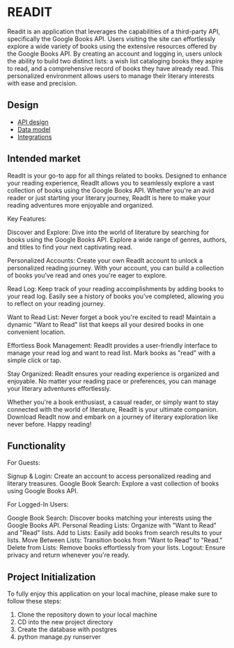 # READIT

Readit is an application that leverages the capabilities of a third-party API, specifically the Google Books API. Users visiting the site can effortlessly explore a wide variety of books using the extensive resources offered by the Google Books API. By creating an account and logging in, users unlock the ability to build two distinct lists: a wish list cataloging books they aspire to read, and a comprehensive record of books they have already read. This personalized environment allows users to manage their literary interests with ease and precision.

## Design

-   [API design](docs/api-design.md)
-   [Data model](docs/data-model.md)
-   [Integrations](docs/integrations.md)

## Intended market

ReadIt is your go-to app for all things related to books. Designed to enhance your reading experience, ReadIt allows you to seamlessly explore a vast collection of books using the Google Books API. Whether you're an avid reader or just starting your literary journey, ReadIt is here to make your reading adventures more enjoyable and organized.

Key Features:

Discover and Explore: Dive into the world of literature by searching for books using the Google Books API. Explore a wide range of genres, authors, and titles to find your next captivating read.

Personalized Accounts: Create your own ReadIt account to unlock a personalized reading journey. With your account, you can build a collection of books you've read and ones you're eager to explore.

Read Log: Keep track of your reading accomplishments by adding books to your read log. Easily see a history of books you've completed, allowing you to reflect on your reading journey.

Want to Read List: Never forget a book you're excited to read! Maintain a dynamic "Want to Read" list that keeps all your desired books in one convenient location.

Effortless Book Management: ReadIt provides a user-friendly interface to manage your read log and want to read list. Mark books as "read" with a simple click or tap.

Stay Organized: ReadIt ensures your reading experience is organized and enjoyable. No matter your reading pace or preferences, you can manage your literary adventures effortlessly.

Whether you're a book enthusiast, a casual reader, or simply want to stay connected with the world of literature, ReadIt is your ultimate companion. Download ReadIt now and embark on a journey of literary exploration like never before. Happy reading!

## Functionality

For Guests:

Signup & Login: Create an account to access personalized reading and literary treasures.
Google Book Search: Explore a vast collection of books using Google Books API.

For Logged-In Users:

Google Book Search: Discover books matching your interests using the Google Books API.
Personal Reading Lists: Organize with "Want to Read" and "Read" lists.
Add to Lists: Easily add books from search results to your lists.
Move Between Lists: Transition books from "Want to Read" to "Read."
Delete from Lists: Remove books effortlessly from your lists.
Logout: Ensure privacy and return whenever you're ready.

## Project Initialization

To fully enjoy this application on your local machine, please make sure to follow these steps:

1. Clone the repository down to your local machine
2. CD into the new project directory
3. Create the database with postgres
4. python manage.py runserver
